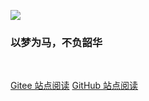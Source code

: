 <!-- docsify/_coverpage.md --> 

![](https://cdn.jsdelivr.net/gh/zxiaosi/cdn/Docsify/images/icons.png)

### 以梦为马，不负韶华


<span id="busuanzi_container_site_pv" style='display:none'>
    👀 本站总访问量：<span id="busuanzi_value_site_pv"></span> 次
</span>
<span id="busuanzi_container_site_uv" style='display:none'>
    | 🚴‍♂️ 本站总访客数：<span id="busuanzi_value_site_uv"></span> 人
</span>

<br>

[Gitee 站点阅读](https://idslilang.gitee.io/just-write/#/README.md)    [GitHub 站点阅读](https://idslilang.github.io/just-write/#/README)

